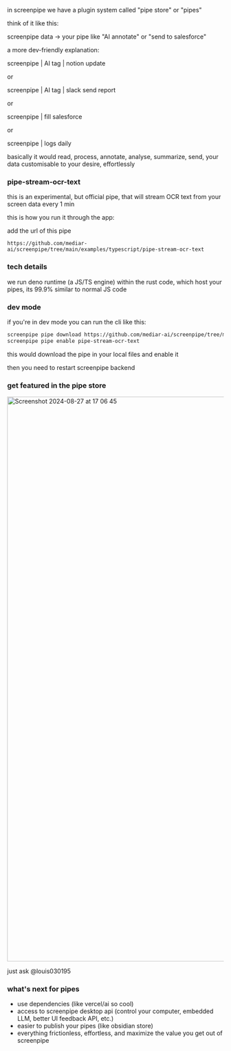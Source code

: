 
in screenpipe we have a plugin system called "pipe store" or "pipes"

think of it like this:

screenpipe data -> your pipe like "AI annotate" or "send to salesforce"

a more dev-friendly explanation:

screenpipe | AI tag | notion update

or 

screenpipe | AI tag | slack send report

or 

screenpipe | fill salesforce

or 

screenpipe | logs daily

basically it would read, process, annotate, analyse, summarize, send, your data customisable to your desire, effortlessly

### pipe-stream-ocr-text

this is an experimental, but official pipe, that will stream OCR text from your screen data every 1 min 

this is how you run it through the app:

add the url of this pipe

`https://github.com/mediar-ai/screenpipe/tree/main/examples/typescript/pipe-stream-ocr-text`

### tech details

we run deno runtime (a JS/TS engine) within the rust code, which host your pipes, its 99.9% similar to normal JS code

### dev mode

if you're in dev mode you can run the cli like this:

```bash
screenpipe pipe download https://github.com/mediar-ai/screenpipe/tree/main/examples/typescript/pipe-stream-ocr-text
screenpipe pipe enable pipe-stream-ocr-text
```

this would download the pipe in your local files and enable it

then you need to restart screenpipe backend

### get featured in the pipe store

<img width="1312" alt="Screenshot 2024-08-27 at 17 06 45" src="https://github.com/user-attachments/assets/b6856bf4-2cfd-4888-be11-ee7baae6b84b">

just ask @louis030195

### what's next for pipes

- use dependencies (like vercel/ai so cool)
- access to screenpipe desktop api (control your computer, embedded LLM, better UI feedback API, etc.)
- easier to publish your pipes (like obsidian store)
- everything frictionless, effortless, and maximize the value you get out of screenpipe
